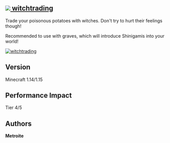 ## [<img src="https://i.imgur.com/BjfNPDg.gif"> witchtrading](https://download.metroite.de/#/home?url=https://github.com/Metroite/datapacks/tree/master/witchtrading&rootDirectory=false)

Trade your poisonous potatoes with witches. Don't try to hurt their feelings though!

Recommended to use with graves, which will introduce Shinigamis into your world!

<a href="https://download.metroite.de/#/home?url=https://github.com/Metroite/datapacks/tree/master/witchtrading&rootDirectory=false" rel="Very nice potato you got there!">![witchtrading](witchtrading.png?raw=true "Very nice potato you got there!")</a>

## Version

Minecraft 1.14/1.15

## Performance Impact

Tier 4/5

## Authors

**Metroite**
